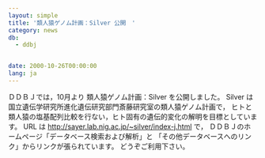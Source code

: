 ```yaml
---
layout: simple
title: '類人猿ゲノム計画：Silver 公開　'
category: news
db:
  - ddbj


date: 2000-10-26T00:00:00
lang: ja
---
```


ＤＤＢＪでは，10月より 類人猿ゲノム計画：Silver を公開しました。 Silver は国立遺伝学研究所進化遺伝研究部門斎藤研究室の類人猿ゲノム計画で， ヒトと類人猿の塩基配列比較を行ない，ヒト固有の遺伝的変化の解明を目標としています。 URL は http://sayer.lab.nig.ac.jp/~silver/index-j.html で， ＤＤＢＪのホームページ「データベース検索および解析」と 「その他データベースへのリンク」からリンクが張られています。 どうぞご利用下さい。
